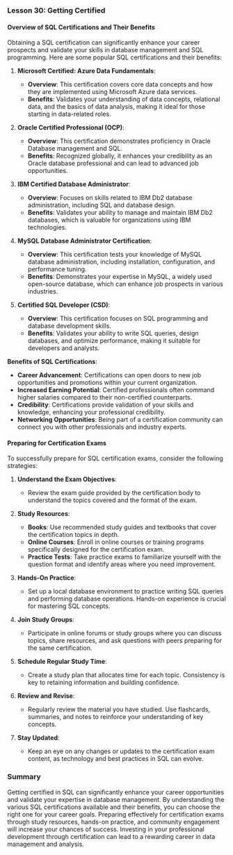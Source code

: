 ### Lesson 30: Getting Certified

#### Overview of SQL Certifications and Their Benefits
Obtaining a SQL certification can significantly enhance your career prospects and validate your skills in database management and SQL programming. Here are some popular SQL certifications and their benefits:

1. **Microsoft Certified: Azure Data Fundamentals**:
   - **Overview**: This certification covers core data concepts and how they are implemented using Microsoft Azure data services.
   - **Benefits**: Validates your understanding of data concepts, relational data, and the basics of data analysis, making it ideal for those starting in data-related roles.

2. **Oracle Certified Professional (OCP)**:
   - **Overview**: This certification demonstrates proficiency in Oracle Database management and SQL.
   - **Benefits**: Recognized globally, it enhances your credibility as an Oracle database professional and can lead to advanced job opportunities.

3. **IBM Certified Database Administrator**:
   - **Overview**: Focuses on skills related to IBM Db2 database administration, including SQL and database design.
   - **Benefits**: Validates your ability to manage and maintain IBM Db2 databases, which is valuable for organizations using IBM technologies.

4. **MySQL Database Administrator Certification**:
   - **Overview**: This certification tests your knowledge of MySQL database administration, including installation, configuration, and performance tuning.
   - **Benefits**: Demonstrates your expertise in MySQL, a widely used open-source database, which can enhance job prospects in various industries.

5. **Certified SQL Developer (CSD)**:
   - **Overview**: This certification focuses on SQL programming and database development skills.
   - **Benefits**: Validates your ability to write SQL queries, design databases, and optimize performance, making it suitable for developers and analysts.

**Benefits of SQL Certifications**:
- **Career Advancement**: Certifications can open doors to new job opportunities and promotions within your current organization.
- **Increased Earning Potential**: Certified professionals often command higher salaries compared to their non-certified counterparts.
- **Credibility**: Certifications provide validation of your skills and knowledge, enhancing your professional credibility.
- **Networking Opportunities**: Being part of a certification community can connect you with other professionals and industry experts.

#### Preparing for Certification Exams
To successfully prepare for SQL certification exams, consider the following strategies:

1. **Understand the Exam Objectives**:
   - Review the exam guide provided by the certification body to understand the topics covered and the format of the exam.

2. **Study Resources**:
   - **Books**: Use recommended study guides and textbooks that cover the certification topics in depth.
   - **Online Courses**: Enroll in online courses or training programs specifically designed for the certification exam.
   - **Practice Tests**: Take practice exams to familiarize yourself with the question format and identify areas where you need improvement.

3. **Hands-On Practice**:
   - Set up a local database environment to practice writing SQL queries and performing database operations. Hands-on experience is crucial for mastering SQL concepts.

4. **Join Study Groups**:
   - Participate in online forums or study groups where you can discuss topics, share resources, and ask questions with peers preparing for the same certification.

5. **Schedule Regular Study Time**:
   - Create a study plan that allocates time for each topic. Consistency is key to retaining information and building confidence.

6. **Review and Revise**:
   - Regularly review the material you have studied. Use flashcards, summaries, and notes to reinforce your understanding of key concepts.

7. **Stay Updated**:
   - Keep an eye on any changes or updates to the certification exam content, as technology and best practices in SQL can evolve.

### Summary
Getting certified in SQL can significantly enhance your career opportunities and validate your expertise in database management. By understanding the various SQL certifications available and their benefits, you can choose the right one for your career goals. Preparing effectively for certification exams through study resources, hands-on practice, and community engagement will increase your chances of success. Investing in your professional development through certification can lead to a rewarding career in data management and analysis.